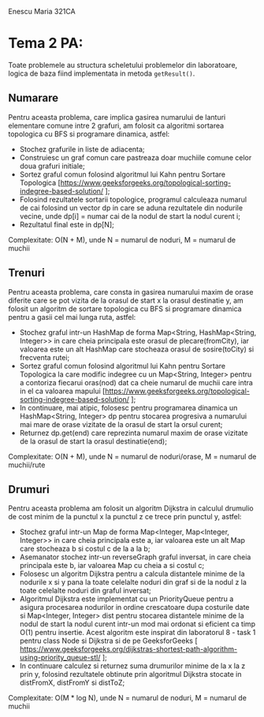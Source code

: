 Enescu Maria 321CA

# Tema 2 PA:

Toate problemele au structura scheletului problemelor din laboratoare,
logica de baza fiind implementata in metoda `getResult()`.

## Numarare

Pentru aceasta problema, care implica gasirea numarului de lanturi elementare
comune intre 2 grafuri, am folosit ca algoritmi sortarea topologica cu BFS si
programare dinamica, astfel:
- Stochez grafurile in liste de adiacenta;
- Construiesc un graf comun care pastreaza doar muchiile comune celor doua
grafuri initiale;
- Sortez graful comun folosind algoritmul lui Kahn pentru Sortare Topologica
[https://www.geeksforgeeks.org/topological-sorting-indegree-based-solution/ ];
- Folosind rezultatele sortarii topologice, programul calculeaza numarul de cai
folosind un vector dp in care se aduna rezultatele din nodurile vecine,
unde dp[i] = numar cai de la nodul de start la nodul curent i;
- Rezultatul final este in dp[N];

Complexitate: O(N + M), unde N = numarul de noduri,
                             M = numarul de muchii

## Trenuri

Pentru aceasta problema, care consta in gasirea numarului maxim de orase
diferite care se pot vizita de la orasul de start x la orasul 
destinatie y, am folosit un algoritm de sortare topologica cu BFS si programare
dinamica pentru a gasii cel mai lunga ruta, astfel:
- Stochez graful intr-un HashMap de forma Map<String, HashMap<String, Integer>> in
care cheia principala este orasul de plecare(fromCity), iar valoarea este un alt
HashMap care stocheaza orasul de sosire(toCity) si frecventa rutei;
- Sortez graful comun folosind algoritmul lui Kahn pentru Sortare Topologica la
care modific indegree cu un Map<String, Integer> pentru a contoriza fiecarui 
oras(nod) dat ca cheie numarul de muchii care intra in el ca valoarea mapului
  [https://www.geeksforgeeks.org/topological-sorting-indegree-based-solution/ ];
- In continuare, mai atipic, folosesc pentru programarea dinamica un
HashMap<String, Integer> dp pentru stocarea progresiva a numarului mai mare de
orase vizitate de la orasul de start la orsul curent;
- Returnez dp.get(end) care reprezinta numarul maxim de orase vizitate de la
orasul de start la orasul destinatie(end);

Complexitate: O(N + M), unde N = numarul de noduri/orase,
                             M = numarul de muchii/rute


## Drumuri

Pentru aceasta problema am folosit un algoritm Dijkstra in calculul drumulio
de cost minim de la punctul x la punctul z ce trece prin punctul y, astfel:
- Stochez graful intr-un Map de forma Map<Integer, Map<Integer, Integer>>
in care cheia principala este a, iar valoarea este un alt Map care
stocheaza b si costul c de la a la b;
- Asemanator stochez intr-un reverseGraph graful inversat, in care cheia
principala este b, iar valoarea Map cu cheia a si costul c;
- Folosesc un algoritm Dijkstra pentru a calcula distantele minime de la
nodurile x si y pana la toate celelalte noduri din graf si de la nodul z
la toate celelalte noduri din graful inversat;
- Algoritmul Dijkstra este implementat cu un PriorityQueue pentru a 
asigura procesarea nodurilor in ordine crescatoare dupa costurile date
si Map<Integer, Integer> dist pentru stocarea distantele minime de la nodul
de start la nodul curent intr-un mod mai ordonat si eficient ca timp O(1)
pentru insertie. Acest algoritm este inspirat din laboratorul 8 - task 1
pentru class Node si Dijkstra si de pe GeeksforGeeks
[ https://www.geeksforgeeks.org/dijkstras-shortest-path-algorithm-using-priority_queue-stl/ ];
- In continuare calculez si returnez suma drumurilor minime de la x la z prin y,
folosind rezultatele obtinute prin algoritmul Dijkstra stocate in 
distFromX, distFromY si distToZ;

Complexitate: O(M * log N), unde N = numarul de noduri,
                                 M = numarul de muchii